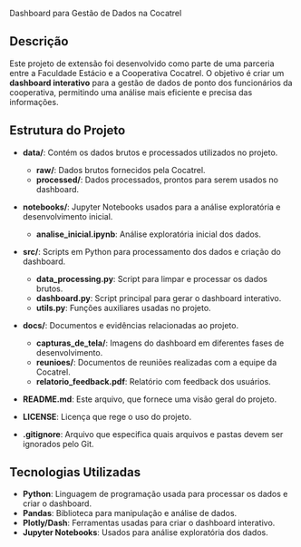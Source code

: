  Dashboard para Gestão de Dados na Cocatrel

## Descrição
Este projeto de extensão foi desenvolvido como parte de uma parceria entre a Faculdade Estácio e a Cooperativa Cocatrel. O objetivo é criar um **dashboard interativo** para a gestão de dados de ponto dos funcionários da cooperativa, permitindo uma análise mais eficiente e precisa das informações.

## Estrutura do Projeto

- **data/**: Contém os dados brutos e processados utilizados no projeto.
  - **raw/**: Dados brutos fornecidos pela Cocatrel.
  - **processed/**: Dados processados, prontos para serem usados no dashboard.

- **notebooks/**: Jupyter Notebooks usados para a análise exploratória e desenvolvimento inicial.
  - **analise_inicial.ipynb**: Análise exploratória inicial dos dados.

- **src/**: Scripts em Python para processamento dos dados e criação do dashboard.
  - **data_processing.py**: Script para limpar e processar os dados brutos.
  - **dashboard.py**: Script principal para gerar o dashboard interativo.
  - **utils.py**: Funções auxiliares usadas no projeto.

- **docs/**: Documentos e evidências relacionadas ao projeto.
  - **capturas_de_tela/**: Imagens do dashboard em diferentes fases de desenvolvimento.
  - **reunioes/**: Documentos de reuniões realizadas com a equipe da Cocatrel.
  - **relatorio_feedback.pdf**: Relatório com feedback dos usuários.

- **README.md**: Este arquivo, que fornece uma visão geral do projeto.

- **LICENSE**: Licença que rege o uso do projeto.

- **.gitignore**: Arquivo que especifica quais arquivos e pastas devem ser ignorados pelo Git.

## Tecnologias Utilizadas

- **Python**: Linguagem de programação usada para processar os dados e criar o dashboard.
- **Pandas**: Biblioteca para manipulação e análise de dados.
- **Plotly/Dash**: Ferramentas usadas para criar o dashboard interativo.
- **Jupyter Notebooks**: Usados para análise exploratória dos dados.


